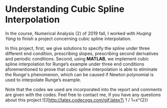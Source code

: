 # Understanding Cubic Spline Interpolation

In the course, Numerical Analysis (2) of 2019 fall, I worked with *Huqing Yang* to finish a project concerning cubic spline interpolation.

In this project, first, we give solutions to specify the spline under three different end condition, prescribing slopes, prescribing second derivatives and periodic conditions. Second, using **MATLAB**, we implement cubic spline interpolation for Runge’s example under three end conditions aforementioned to prove that cubic spline interpolation is able to eliminate the Runge's phenomenon, which can be caused if Newton polynomial is used to interpolate Runge’s example.

Note that the codes we used are incorporated into the report and comments are given with the codes. Feel free to contact me, if you have any questions about this project.![](http://latex.codecogs.com/gif.latex?\ 1 / 1+x^{2})
